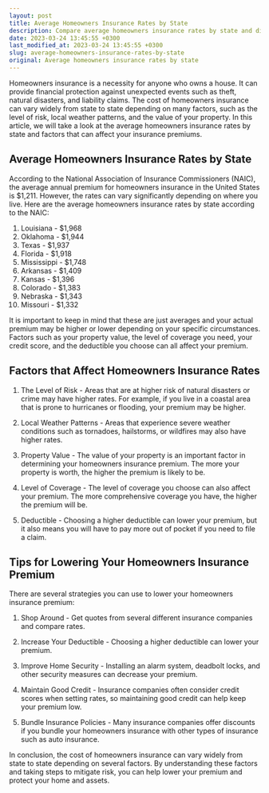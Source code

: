```yaml
---
layout: post
title: Average Homeowners Insurance Rates by State
description: Compare average homeowners insurance rates by state and discover how where you live affects your insurance premiums.
date: 2023-03-24 13:45:55 +0300
last_modified_at: 2023-03-24 13:45:55 +0300
slug: average-homeowners-insurance-rates-by-state
original: Average homeowners insurance rates by state
---
```

Homeowners insurance is a necessity for anyone who owns a house. It can provide financial protection against unexpected events such as theft, natural disasters, and liability claims. The cost of homeowners insurance can vary widely from state to state depending on many factors, such as the level of risk, local weather patterns, and the value of your property. In this article, we will take a look at the average homeowners insurance rates by state and factors that can affect your insurance premiums.

## Average Homeowners Insurance Rates by State

According to the National Association of Insurance Commissioners (NAIC), the average annual premium for homeowners insurance in the United States is $1,211. However, the rates can vary significantly depending on where you live. Here are the average homeowners insurance rates by state according to the NAIC:

1. Louisiana - $1,968
2. Oklahoma - $1,944
3. Texas - $1,937
4. Florida - $1,918
5. Mississippi - $1,748
6. Arkansas - $1,409
7. Kansas - $1,396
8. Colorado - $1,383
9. Nebraska - $1,343
10. Missouri - $1,332

It is important to keep in mind that these are just averages and your actual premium may be higher or lower depending on your specific circumstances. Factors such as your property value, the level of coverage you need, your credit score, and the deductible you choose can all affect your premium.

## Factors that Affect Homeowners Insurance Rates

1. The Level of Risk - Areas that are at higher risk of natural disasters or crime may have higher rates. For example, if you live in a coastal area that is prone to hurricanes or flooding, your premium may be higher.

2. Local Weather Patterns - Areas that experience severe weather conditions such as tornadoes, hailstorms, or wildfires may also have higher rates.

3. Property Value - The value of your property is an important factor in determining your homeowners insurance premium. The more your property is worth, the higher the premium is likely to be.

4. Level of Coverage - The level of coverage you choose can also affect your premium. The more comprehensive coverage you have, the higher the premium will be.

5. Deductible - Choosing a higher deductible can lower your premium, but it also means you will have to pay more out of pocket if you need to file a claim.

## Tips for Lowering Your Homeowners Insurance Premium

There are several strategies you can use to lower your homeowners insurance premium:

1. Shop Around - Get quotes from several different insurance companies and compare rates.

2. Increase Your Deductible - Choosing a higher deductible can lower your premium.

3. Improve Home Security - Installing an alarm system, deadbolt locks, and other security measures can decrease your premium.

4. Maintain Good Credit - Insurance companies often consider credit scores when setting rates, so maintaining good credit can help keep your premium low.

5. Bundle Insurance Policies - Many insurance companies offer discounts if you bundle your homeowners insurance with other types of insurance such as auto insurance.

In conclusion, the cost of homeowners insurance can vary widely from state to state depending on several factors. By understanding these factors and taking steps to mitigate risk, you can help lower your premium and protect your home and assets.